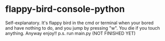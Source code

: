 # flappy-bird-console-python
Self-explanatory. It's flappy bird in the cmd or terminal when your bored and have nothing to do, and you jump by pressing "w". You die if you touch anything. Anyway enjoy!!
p.s. run main.py
(NOT FINISHED YET)
